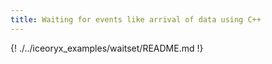 ```yaml
---
title: Waiting for events like arrival of data using C++
---
```

{! ./../iceoryx_examples/waitset/README.md !}
